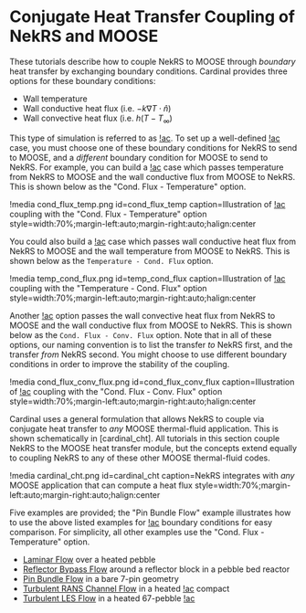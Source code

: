 # Conjugate Heat Transfer Coupling of NekRS and MOOSE

These tutorials describe how to couple NekRS to MOOSE through *boundary*
heat transfer by exchanging boundary conditions. Cardinal provides three options
for these boundary conditions:
- Wall temperature
- Wall conductive heat flux (i.e. $-k\nabla T\cdot\hat{n}$)
- Wall convective heat flux (i.e. $h(T-T_\infty)$

This type of simulation is referred to as [!ac](CHT).
To set up a well-defined [!ac](CHT) case, you must choose one of these
boundary conditions for NekRS to send to MOOSE, and a *different* boundary condition
for MOOSE to send to NekRS. For example, you can build a [!ac](CHT) case which
passes temperature from NekRS to MOOSE and the wall conductive flux from MOOSE to NekRS.
This is shown below as the "Cond. Flux - Temperature" option.

!media cond_flux_temp.png
  id=cond_flux_temp
  caption=Illustration of [!ac](CHT) coupling with the "Cond. Flux - Temperature" option
  style=width:70%;margin-left:auto;margin-right:auto;halign:center

You could also build a [!ac](CHT) case which passes wall conductive heat flux from NekRS
to MOOSE and the wall temperature from MOOSE to NekRS. This is shown below as the
`Temperature - Cond. Flux` option.

!media temp_cond_flux.png
  id=temp_cond_flux
  caption=Illustration of [!ac](CHT) coupling with the "Temperature - Cond. Flux" option
  style=width:70%;margin-left:auto;margin-right:auto;halign:center

Another [!ac](CHT) option passes the wall convective heat flux from NekRS to MOOSE
and the wall conductive flux from MOOSE to NekRS. This is shown below as the
`Cond. Flux - Conv. Flux` option. Note that in all of these options, our naming convention
is to list the transfer *to* NekRS first, and the transfer *from* NekRS second. You might choose
to use different boundary conditions in order to improve the stability of the coupling.

!media cond_flux_conv_flux.png
  id=cond_flux_conv_flux
  caption=Illustration of [!ac](CHT) coupling with the "Cond. Flux - Conv. Flux" option
  style=width:70%;margin-left:auto;margin-right:auto;halign:center

Cardinal uses a general formulation that allows NekRS to couple via conjugate
heat transfer to *any* MOOSE thermal-fluid application. This
is shown schematically in [cardinal_cht]. All tutorials in this section couple
NekRS to the MOOSE heat transfer module, but the concepts extend equally to
coupling NekRS to any of these other MOOSE thermal-fluid codes.

!media cardinal_cht.png
  id=cardinal_cht
  caption=NekRS integrates with *any* MOOSE application that can compute a heat flux
  style=width:70%;margin-left:auto;margin-right:auto;halign:center

Five examples are provided; the "Pin Bundle Flow" example illustrates how to use the above
listed examples for [!ac](CHT) boundary conditions for easy comparison. For simplicity, all
other examples use the "Cond. Flux - Temperature" option.

- [Laminar Flow](cht5.md) over a heated pebble
- [Reflector Bypass Flow](cht1.md) around a reflector block in a pebble bed reactor
- [Pin Bundle Flow](cht2.md) in a bare 7-pin geometry
- [Turbulent RANS Channel Flow](cht3.md) in a heated [!ac](TRISO) compact
- [Turbulent LES Flow](cht4.md) in a heated 67-pebble [!ac](HTGR)
